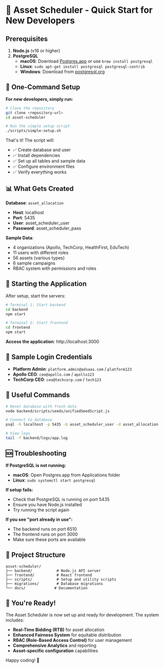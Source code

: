 # 🚀 Asset Scheduler - Quick Start for New Developers

## Prerequisites

1. **Node.js** (v16 or higher)
2. **PostgreSQL** 
   - **macOS**: Download [Postgres.app](https://postgresapp.com/) or use `brew install postgresql`
   - **Linux**: `sudo apt-get install postgresql postgresql-contrib`
   - **Windows**: Download from [postgresql.org](https://www.postgresql.org/download/windows/)

## 🎯 One-Command Setup

**For new developers, simply run:**

```bash
# Clone the repository
git clone <repository-url>
cd asset-scheduler

# Run the simple setup script
./scripts/simple-setup.sh
```

That's it! The script will:
- ✅ Create database and user
- ✅ Install dependencies
- ✅ Set up all tables and sample data
- ✅ Configure environment files
- ✅ Verify everything works

## 📊 What Gets Created

**Database**: `asset_allocation`
- **Host**: localhost
- **Port**: 5435
- **User**: asset_scheduler_user
- **Password**: asset_scheduler_pass

**Sample Data**:
- 4 organizations (Apollo, TechCorp, HealthFirst, EduTech)
- 11 users with different roles
- 56 assets (various types)
- 6 sample campaigns
- RBAC system with permissions and roles

## 🚀 Starting the Application

After setup, start the servers:

```bash
# Terminal 1: Start backend
cd backend
npm start

# Terminal 2: Start frontend  
cd frontend
npm start
```

**Access the application**: http://localhost:3000

## 🔐 Sample Login Credentials

- **Platform Admin**: `platform.admin@adsaas.com` / `platform123`
- **Apollo CEO**: `ceo@apollo.com` / `apollo123`
- **TechCorp CEO**: `ceo@techcorp.com` / `tech123`

## 🔧 Useful Commands

```bash
# Reset database with fresh data
node backend/scripts/seeds/unifiedSeedScript.js

# Connect to database
psql -h localhost -p 5435 -U asset_scheduler_user -d asset_allocation

# View logs
tail -f backend/logs/app.log
```

## 🆘 Troubleshooting

**If PostgreSQL is not running:**
- **macOS**: Open Postgres.app from Applications folder
- **Linux**: `sudo systemctl start postgresql`

**If setup fails:**
- Check that PostgreSQL is running on port 5435
- Ensure you have Node.js installed
- Try running the script again

**If you see "port already in use":**
- The backend runs on port 6510
- The frontend runs on port 3000
- Make sure these ports are available

## 📁 Project Structure

```
asset-scheduler/
├── backend/           # Node.js API server
├── frontend/          # React frontend
├── scripts/           # Setup and utility scripts
├── migrations/        # Database migrations
└── docs/             # Documentation
```

## 🎉 You're Ready!

The Asset Scheduler is now set up and ready for development. The system includes:

- **Real-Time Bidding (RTB)** for asset allocation
- **Enhanced Fairness System** for equitable distribution
- **RBAC (Role-Based Access Control)** for user management
- **Comprehensive Analytics** and reporting
- **Asset-specific configuration** capabilities

Happy coding! 🚀 